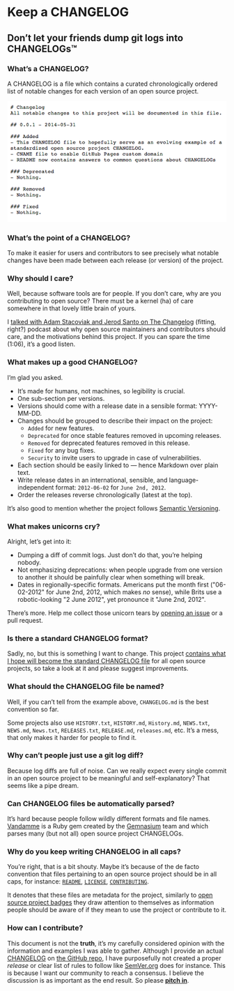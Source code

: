 # Keep a CHANGELOG

## Don’t let your friends dump git logs into CHANGELOGs&trade;

### What’s a CHANGELOG?
A CHANGELOG is a file which contains a curated chronologically ordered
list of notable changes for each version of an open source project.

[![Changelog Example](assets/images/changelog_example.png)][CHANGELOG]

### What’s the point of a CHANGELOG?
To make it easier for users and contributors to see precisely what
notable changes have been made between each release (or version) of the project.

### Why should I care?
Well, because software tools are for people. If you don’t care, why are
you contributing to open source? There must be a kernel (ha) of care
somewhere in that lovely little brain of yours.

I [talked with Adam Stacoviak and Jerod Santo on The Changelog](http://5by5.tv/changelog/127)
(fitting, right?) podcast about why open source maintainers and
contributors should care, and the motivations behind this project. If
you can spare the time (1:06), it’s a good listen.

### What makes up a good CHANGELOG?
I’m glad you asked.

- It’s made for humans, not machines, so legibility is crucial.
- One sub-section per versions.
- Versions should come with a release date in a sensible format: YYYY-MM-DD.
- Changes should be grouped to describe their impact on the project:
  - `Added` for new features.
  - `Deprecated` for once stable features removed in upcoming releases.
  - `Removed` for deprecated features removed in this release.
  - `Fixed` for any bug fixes.
  - `Security` to invite users to upgrade in case of vulnerabilities.
- Each section should be easily linked to — hence Markdown over plain text.
- Write release dates in an international, sensible, and
language-independent format: `2012-06-02` for `June 2nd, 2012`.
- Order the releases reverse chronologically (latest at the top).

It’s also good to mention whether the project
follows [Semantic Versioning][semver].

### What makes unicorns cry?
Alright, let’s get into it:

- Dumping a diff of commit logs. Just don’t do that, you’re helping nobody.
- Not emphasizing deprecations: when people upgrade from one version to
another it should be painfully clear when something will break.
- Dates in regionally-specific formats. Americans put the month first
("06-02-2012" for June 2nd, 2012, which makes *no* sense), while Brits
use a robotic-looking "2 June 2012", yet pronounce it "June 2nd, 2012".

There’s more. Help me collect those unicorn tears by
[opening an issue](https://github.com/olivierlacan/keep-a-changelog/issues/new)
or a pull request.

### Is there a standard CHANGELOG format?
Sadly, no, but this is something I want to change. This project
[contains what I hope will become the standard CHANGELOG file][CHANGELOG]
for all open source projects, so take a look at it and please suggest improvements.

### What should the CHANGELOG file be named?
Well, if you can’t tell from the example above, `CHANGELOG.md` is the
best convention so far.

Some projects also use `HISTORY.txt`, `HISTORY.md`, `History.md`, `NEWS.txt`,
`NEWS.md`, `News.txt`, `RELEASES.txt`, `RELEASE.md`, `releases.md`, etc.
It’s a mess, that only makes it harder for people to find it.

### Why can’t people just use a git log diff?
Because log diffs are full of noise. Can we really expect every single
commit in an open source project to be meaningful and self-explanatory?
That seems like a pipe dream.

### Can CHANGELOG files be automatically parsed?
It’s hard because people follow wildly different formats and file names.
[Vandamme](https://github.com/tech-angels/vandamme/) is a Ruby gem
created by the [Gemnasium](http://gemnasium.com) team and which parses
many (but not all) open source project CHANGELOGs.

### Why do you keep writing CHANGELOG in all caps?
You’re right, that is a bit shouty. Maybe it’s because of the de facto
convention that files pertaining to an open source project should be in
all caps, for instance: [`README`](README.md), [`LICENSE`](LICENSE),
[`CONTRIBUTING`](CONTRIBUTING.md).

It denotes that these files are metadata for the project, similarly to
[open source project badges](http://shields.io/) they draw attention to
themselves as information people should be aware of if they mean to use
the project or contribute to it.

### How can I contribute?
This document is not the **truth**, it’s my carefully considered
opinion with the information and examples I was able to gather. Although
I provide an actual [CHANGELOG][] on [the GitHub repo](https://github.com/olivierlacan/keep-a-changelog),
I have purposefully not created a proper *release* or clear list of rules
to follow like [SemVer.org][semver] does for instance. This is
because I want our community to reach a consensus. I believe the discussion
is as important as the end result. So please [**pitch in**](https://github.com/olivierlacan/keep-a-changelog/issues).


[CHANGELOG]: ./CHANGELOG.md
[semver]: http://semver.org